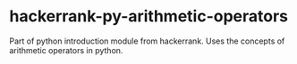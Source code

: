 # hackerrank-py-arithmetic-operators
Part of python introduction module from hackerrank.
Uses the concepts of arithmetic operators in python.
